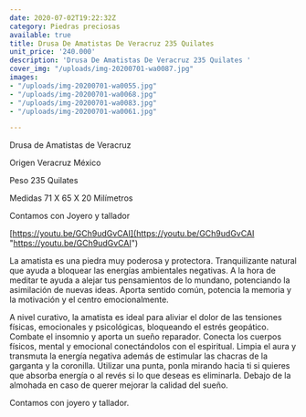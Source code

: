 ```yaml
---
date: 2020-07-02T19:22:32Z
category: Piedras preciosas
available: true
title: Drusa De Amatistas De Veracruz 235 Quilates
unit_price: '240.000'
description: 'Drusa De Amatistas De Veracruz 235 Quilates '
cover_img: "/uploads/img-20200701-wa0087.jpg"
images:
- "/uploads/img-20200701-wa0055.jpg"
- "/uploads/img-20200701-wa0068.jpg"
- "/uploads/img-20200701-wa0083.jpg"
- "/uploads/img-20200701-wa0061.jpg"

---
```

Drusa de Amatistas de Veracruz

Origen Veracruz México

Peso 235 Quilates

Medidas 71 X 65 X 20 Milímetros

Contamos con Joyero y tallador 

[https://youtu.be/GCh9udGvCAI](https://youtu.be/GCh9udGvCAI "https://youtu.be/GCh9udGvCAI")

La amatista es una piedra muy poderosa y protectora. Tranquilizante natural que ayuda a bloquear las energías ambientales negativas. A la hora de meditar te ayuda a alejar tus pensamientos de lo mundano, potenciando la asimilación de nuevas ideas. Aporta sentido común, potencia la memoria y la motivación y el centro emocionalmente.

A nivel curativo, la amatista es ideal para aliviar el dolor de las tensiones físicas, emocionales y psicológicas, bloqueando el estrés geopático. Combate el insomnio y aporta un sueño reparador. Conecta los cuerpos físicos, mental y emocional conectándolos con el espiritual. Limpia el aura y transmuta la energía negativa además de estimular las chacras de la garganta y la coronilla. Utilizar una punta, ponla mirando hacia ti si quieres que absorba energía o al revés si lo que deseas es eliminarla. Debajo de la almohada en caso de querer mejorar la calidad del sueño.

Contamos con joyero y tallador.